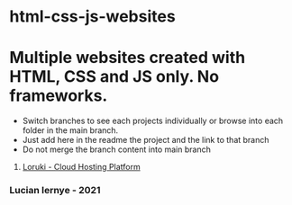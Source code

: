 # html-css-js-websites

# Multiple websites created with HTML, CSS and JS only. No frameworks.

- Switch branches to see each projects individually or browse into each folder in the main branch.
- Just add here in the readme the project and the link to that branch
 - Do not merge the branch content into main branch

1. [Loruki - Cloud Hosting Platform](https://github.com/lucian-iernye/html-css-js-websites/tree/traversy-loruki-website)


### Lucian Iernye - 2021
